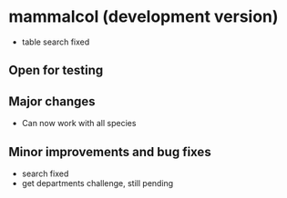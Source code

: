 # mammalcol (development version)

* table search fixed

## Open for testing

## Major changes

* Can now work with all species

## Minor improvements and bug fixes

* search fixed
* get departments challenge, still pending


